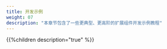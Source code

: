 ```yaml
---
title: 开发示例
weight: 07
description: "本章节包含了一些更典型、更高阶的扩展组件开发示例教程"
---
```


{{%children description="true" %}}